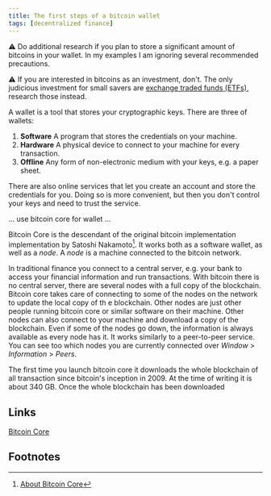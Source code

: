 ```yaml
---
title: The first steps of a bitcoin wallet
tags: [decentralized finance]
---
```


⚠️ Do additional research if you plan to store a significant amount of bitcoins in your wallet.
In my examples I am ignoring several recommended precautions.

⚠️ If you are interested in bitcoins as an investment, don't.
The only judicious investment for small savers are [exchange traded funds (ETFs)](https://en.wikipedia.org/wiki/Exchange-traded_fund), research those instead.  
   

A wallet is a tool that stores your cryptographic keys.
There are three of wallets:
1. **Software** A program that stores the credentials on your machine.
2. **Hardware** A physical device to connect to your machine for every transaction.
3. **Offline** Any form of non-electronic medium with your keys, e.g. a paper sheet.

There are also online services that let you create an account and store the credentials for you.
Doing so is more convenient, but then you don't control your keys and need to trust the service.

... use bitcoin core for wallet ... 

Bitcoin Core is the descendant of the original bitcoin implementation implementation by Satoshi Nakamoto[^1]. 
It works both as a software wallet, as well as a *node*.
A *node* is a machine connected to the bitcoin network.

In traditional finance you connect to a central server, e.g. your bank to access your financial information and run transactions.
With bitcoin there is no central server, there are several nodes with a full copy of the blockchain. 
Bitcoin core takes care of connecting to some of the nodes on the network to update the local copy of th e blockchain.
Other nodes are just other people running bitcoin core or similar software on their machine.
Other nodes can also connect to your machine and download a copy of the blockchain.
Even if some of the nodes go down, the information is always available as every node has it.
It works similarly to a peer-to-peer service.
You can see too which nodes you are currently connected over *Window* > *Information* > *Peers*. 


The first time you launch bitcoin core it downloads the whole blockchain of all transaction since bitcoin's inception in 2009.
At the time of writing it is about 340 GB.
Once the whole blockchain has been downloaded 



## Links
[Bitcoin Core](https://bitcoincore.org/)


## Footnotes
[^1]: [About Bitcoin Core](https://bitcoincore.org/en/about/)

